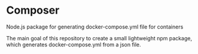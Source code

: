 # Composer
Node.js package for generating docker-compose.yml file for containers

The main goal of this repository to create a small lightweight npm package, which generates docker-compose.yml from a json file.
